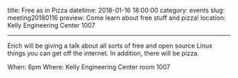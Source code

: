 title: Free as in Pizza
datetime: 2018-01-16 18:00:00
category: events
slug: meeting20180116
preview: Come learn about free stuff and pizza!
location: Kelly Engineering Center 1007

---

Erich will be giving a talk about all sorts of free and open source Linux things you can get off the internet. In addition, there will be pizza.

When: 6pm
Where: Kelly Engineering Center room 1007
